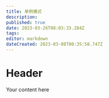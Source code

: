 ```yaml
---
title: 单例模式
description: 
published: true
date: 2023-03-26T08:03:33.284Z
tags: 
editor: markdown
dateCreated: 2023-03-08T00:35:58.747Z
---
```


# Header
Your content here